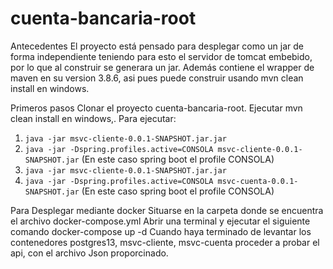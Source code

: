 # cuenta-bancaria-root

Antecedentes
El proyecto está pensado para desplegar como un jar de forma independiente teniendo para 
esto el servidor de tomcat embebido, por lo que al construir se generara un jar. 
Además contiene el wrapper de maven en su version 3.8.6, asi pues puede construir usando 
mvn clean install en windows.

Primeros pasos
Clonar el proyecto cuenta-bancaria-root.
Ejecutar mvn clean install en windows,.
Para ejecutar:
1. `java -jar msvc-cliente-0.0.1-SNAPSHOT.jar.jar`
2. `java -jar -Dspring.profiles.active=CONSOLA msvc-cliente-0.0.1-SNAPSHOT.jar`  (En este caso spring boot el profile CONSOLA)
3. `java -jar msvc-cliente-0.0.1-SNAPSHOT.jar.jar`
4. `java -jar -Dspring.profiles.active=CONSOLA msvc-cuenta-0.0.1-SNAPSHOT.jar`  (En este caso spring boot el profile CONSOLA)


Para Desplegar mediante docker
Situarse en la carpeta donde se encuentra el archivo docker-compose.yml
Abrir una terminal y ejecutar el siguiente comando docker-compose up -d
Cuando haya terminado de levantar los contenedores postgres13, msvc-cliente, msvc-cuenta
proceder a probar el api, con el archivo Json proporcinado.
